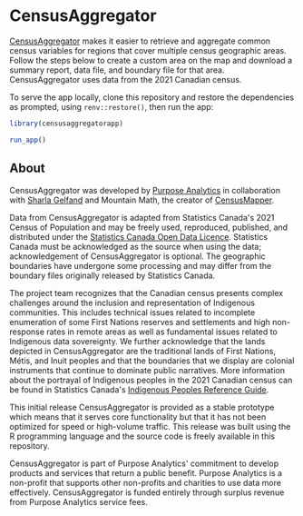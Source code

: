 # CensusAggregator

<a href = "https://censusaggregator.ca" target = "blank_">CensusAggregator</a> makes it easier to retrieve and aggregate common census variables for regions that cover multiple census geographic areas. Follow the steps below to create a custom area on the map and download a summary report, data file, and boundary file for that area. CensusAggregator uses data from the 2021 Canadian census.

To serve the app locally, clone this repository and restore the dependencies as prompted, using `renv::restore()`, then run the app:

```r
library(censusaggregatorapp)

run_app()
```

## About

CensusAggregator was developed by <a href = "https://purposeanalytics.ca" target = "_blank">Purpose Analytics</a> in collaboration with <a href = "https://sharla.online" target = "_blank">Sharla Gelfand</a> and Mountain Math, the creator of <a href = "https://censusmapper.ca" target = "_blank">CensusMapper</a>.

Data from CensusAggregator is adapted from Statistics Canada's 2021 Census of Population and may be freely used, reproduced, published, and distributed under the <a href = "https://www.statcan.gc.ca/eng/reference/licence" target = "_blank">Statistics Canada Open Data Licence</a>. Statistics Canada must be acknowledged as the source when using the data; acknowledgement of CensusAggregator is optional. The geographic boundaries have undergone some processing and may differ from the boundary files originally released by Statistics Canada.

The project team recognizes that the Canadian census presents complex challenges around the inclusion and representation of Indigenous communities. This includes technical issues related to incomplete enumeration of some First Nations reserves and settlements and high non-response rates in remote areas as well as fundamental issues related to Indigenous data sovereignty. We further acknowledge that the lands depicted in CensusAggregator are the traditional lands of First Nations, Métis, and Inuit peoples and that the boundaries that we display are colonial instruments that continue to dominate public narratives. More information about the portrayal of Indigenous peoples in the 2021 Canadian census can be found in Statistics Canada's <a href = "https://www12.statcan.gc.ca/census-recensement/2021/ref/98-500/009/98-500-x2021009-eng.cfm" target = "_blank">Indigenous Peoples Reference Guide</a>.

This initial release CensusAggregator is provided as a stable prototype which means that it serves core functionality but that it has not been optimized for speed or high-volume traffic. This release was built using the R programming language and the source code is freely available in this repository.

CensusAggregator is part of Purpose Analytics' commitment to develop products and services that return a public benefit. Purpose Analytics is a non-profit that supports other non-profits and charities to use data more effectively. CensusAggregator is funded entirely through surplus revenue from Purpose Analytics service fees.
